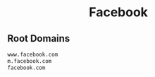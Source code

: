 


<h1 align="center">Facebook</h1>  


## Root Domains


```html
www.facebook.com
m.facebook.com
facebook.com
```  

<br>
